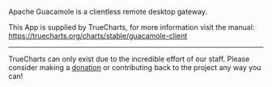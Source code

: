 Apache Guacamole is a clientless remote desktop gateway.

This App is supplied by TrueCharts, for more information visit the manual: https://truecharts.org/charts/stable/guacamole-client

---

TrueCharts can only exist due to the incredible effort of our staff.
Please consider making a [donation](https://truecharts.org/docs/about/sponsor) or contributing back to the project any way you can!

